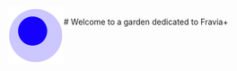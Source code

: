 <img src="attachments/foam-icon.png" width=100 align="left">
<br>
# Welcome to a garden dedicated to Fravia+